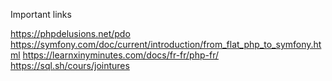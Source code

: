 Important links

https://phpdelusions.net/pdo
https://symfony.com/doc/current/introduction/from_flat_php_to_symfony.html
https://learnxinyminutes.com/docs/fr-fr/php-fr/
https://sql.sh/cours/jointures